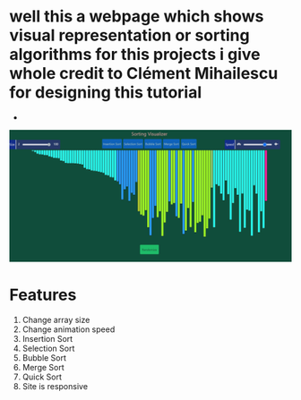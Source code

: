 # well this a webpage which shows visual representation or sorting algorithms for this projects i give whole credit to Clément Mihailescu for designing this tutorial

-

![alt text](https://github.com/jayendramadaram/sorting-algos/blob/main/gitup.jpg?raw=true)




# Features
1. Change array size
2. Change animation speed
3. Insertion Sort
4. Selection Sort
5. Bubble Sort
6. Merge Sort
7. Quick Sort
9. Site is responsive






